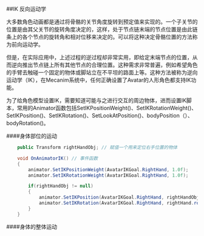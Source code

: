 ##IK 反向运动学

大多数角色动画都是通过将骨骼的关节角度旋转到预定值来实现的。一个子关节的位置是由其父关节的旋转角度决定的，这样，处于节点链末端的节点位置是由此链条上的各个节点的旋转角和相对位移来决定的。可以将这种决定骨骼位置的方法称为前向运动学。

但是，在实际应用中，上述过程的逆过程却非常实用，即给定末端节点的位置，从而逆向推出节点链上所有其他节点的合理位置。这种需求非常普遍，例如希望角色的手臂去触碰一个固定的物体或脚站立在不平坦的路面上等。这种方法被称为逆向运动学（IK），在Mecanim系统中，任何正确设置了Avatar的人形角色都支持IK功能。

为了给角色模型设置IK，需要知道可能与之进行交互的周边物体，进而设置IK脚本，常用的Animator函数包括SetIKPositionWeight()、SetIKRotationWeight()、SetIKPosition()、SetIKRotation()、SetLookAtPosition()、bodyPosition（）、bodyRotation()。


####身体部位的运动


```csharp
    public Transform rightHandObj; // 赋值一个用来定位右手位置的物体

    void OnAnimatorIK() // 事件函数
    {
        animator.SetIKPositionWeight(AvatarIKGoal.RightHand, 1.0f);
        animator.SetIKRotationWeight(AvatarIKGoal.RightHand, 1.0f);

        if(rightHandObj != null)
        {
            animator.SetIKPosition(AvatarIKGoal.RightHand, rightHandObj.position);
            animator.SetIKRotation(AvatarIKGoal.RightHand, rightHand.rotation);
        }
    }
```

####身体的整体运动

